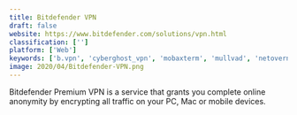 ```yaml
---
title: Bitdefender VPN
draft: false 
website: https://www.bitdefender.com/solutions/vpn.html
classification: ['']
platform: ['Web']
keywords: ['b.vpn', 'cyberghost_vpn', 'mobaxterm', 'mullvad', 'netovernet', 'nordvpn', 'openvpn', 'orbot', 'penguinproxy', 'protonvpn', 'psiphon', 'pulse_secure', 'purevpn', 'radmin_vpn', 'slickvpn', 'tor', 'tor_browser', 'tunnelbear', 'zenvpn']
image: 2020/04/Bitdefender-VPN.png
---
```

Bitdefender Premium VPN is a service that grants you complete online anonymity by encrypting all traffic on your PC, Mac or mobile devices.